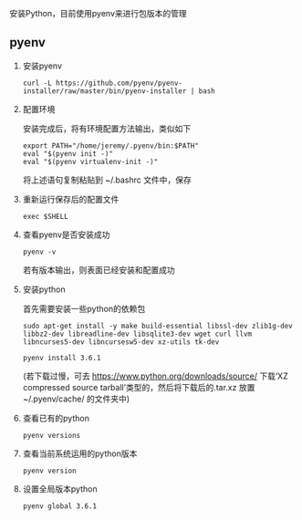 安装Python，目前使用pyenv来进行包版本的管理

## pyenv

1. 安装pyenv

    `curl -L https://github.com/pyenv/pyenv-installer/raw/master/bin/pyenv-installer | bash`
    
2. 配置环境

    安装完成后，将有环境配置方法输出，类似如下
    ```
    export PATH="/home/jeremy/.pyenv/bin:$PATH"
    eval "$(pyenv init -)"
    eval "$(pyenv virtualenv-init -)"
    ```
    将上述语句复制粘贴到 ~/.bashrc 文件中，保存
    
  3. 重新运行保存后的配置文件
  
      `exec $SHELL`
      
  4. 查看pyenv是否安装成功
  
      `pyenv -v `
      
      若有版本输出，则表面已经安装和配置成功
      
  5. 安装python
  
      首先需要安装一些python的依赖包
      
      `sudo apt-get install -y make build-essential libssl-dev zlib1g-dev libbz2-dev libreadline-dev libsqlite3-dev wget curl llvm libncurses5-dev libncursesw5-dev xz-utils tk-dev`
      
      `pyenv install 3.6.1` 
      
      (若下载过慢，可去 https://www.python.org/downloads/source/ 下载‘XZ compressed source tarball’类型的，然后将下载后的.tar.xz 放置 ~/.pyenv/cache/ 的文件夹中)
      
  6. 查看已有的python
      
      `pyenv versions`
      
 7. 查看当前系统运用的python版本
 
     `pyenv version`
     
 8. 设置全局版本python
 
     `pyenv global 3.6.1`
